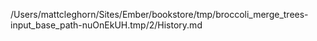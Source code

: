/Users/mattcleghorn/Sites/Ember/bookstore/tmp/broccoli_merge_trees-input_base_path-nuOnEkUH.tmp/2/History.md
